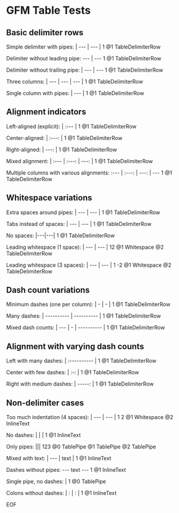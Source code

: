 # GFM Table Tests

## Basic delimiter rows

Simple delimiter with pipes:
| --- | --- |
1
@1 TableDelimiterRow

Delimiter without leading pipe:
--- | ---
1
@1 TableDelimiterRow

Delimiter without trailing pipe:
| --- | ---
1
@1 TableDelimiterRow

Three columns:
| --- | --- | --- |
1
@1 TableDelimiterRow

Single column with pipes:
| --- |
1
@1 TableDelimiterRow

## Alignment indicators

Left-aligned (explicit):
| :--- |
1
@1 TableDelimiterRow

Center-aligned:
| :---: |
1
@1 TableDelimiterRow

Right-aligned:
| ---: |
1
@1 TableDelimiterRow

Mixed alignment:
| :--- | :---: | ---: |
1
@1 TableDelimiterRow

Multiple columns with various alignments:
:--- | :---: | ---: | ---
1
@1 TableDelimiterRow

## Whitespace variations

Extra spaces around pipes:
|   ---   |   ---   |
1
@1 TableDelimiterRow

Tabs instead of spaces:
|	---	|	---	|
1
@1 TableDelimiterRow

No spaces:
|---|---|
1
@1 TableDelimiterRow

Leading whitespace (1 space):
 | --- | --- |
12
@1 Whitespace
@2 TableDelimiterRow

Leading whitespace (3 spaces):
   | --- | --- |
1  -2
@1 Whitespace
@2 TableDelimiterRow

## Dash count variations

Minimum dashes (one per column):
| - | - |
1
@1 TableDelimiterRow

Many dashes:
| ---------- | ---------- |
1
@1 TableDelimiterRow

Mixed dash counts:
| --- | - | ---------- |
1
@1 TableDelimiterRow

## Alignment with varying dash counts

Left with many dashes:
| :---------- |
1
@1 TableDelimiterRow

Center with few dashes:
| :-: |
1
@1 TableDelimiterRow

Right with medium dashes:
| -----: |
1
@1 TableDelimiterRow

## Non-delimiter cases

Too much indentation (4 spaces):
    | --- | --- |
1   2
@1 Whitespace
@2 InlineText

No dashes:
| | |
1
@1 InlineText

Only pipes:
|||
123
@0 TablePipe
@1 TablePipe
@2 TablePipe

Mixed with text:
| --- | text |
1
@1 InlineText

Dashes without pipes:
--- text ---
1
@1 InlineText

Single pipe, no dashes:
|
1
@0 TablePipe

Colons without dashes:
| : | : |
1
@1 InlineText

EOF
